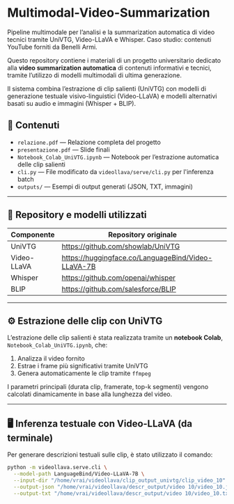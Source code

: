 # Multimodal-Video-Summarization
Pipeline multimodale per l’analisi e la summarization automatica di video tecnici tramite UniVTG, Video-LLaVA e Whisper. Caso studio: contenuti YouTube forniti da Benelli Armi.

Questo repository contiene i materiali di un progetto universitario dedicato alla **video summarization automatica** di contenuti informativi e tecnici, tramite l’utilizzo di modelli multimodali di ultima generazione.

Il sistema combina l’estrazione di clip salienti (UniVTG) con modelli di generazione testuale visivo-linguistici (Video-LLaVA) e modelli alternativi basati su audio e immagini (Whisper + BLIP).

## 📁 Contenuti

- `relazione.pdf` — Relazione completa del progetto
- `presentazione.pdf` — Slide finali
- `Notebook_Colab_UniVTG.ipynb` — Notebook per l’estrazione automatica delle clip salienti
- `cli.py` — File modificato da `videollava/serve/cli.py` per l'inferenza batch
- `outputs/` — Esempi di output generati (JSON, TXT, immagini)

---

## 🔗 Repository e modelli utilizzati

| Componente     | Repository originale                          |
|----------------|-----------------------------------------------|
| UniVTG         | https://github.com/showlab/UniVTG             |
| Video-LLaVA    | https://huggingface.co/LanguageBind/Video-LLaVA-7B |
| Whisper        | https://github.com/openai/whisper             |
| BLIP           | https://github.com/salesforce/BLIP            |

---

## ⚙️ Estrazione delle clip con UniVTG

L’estrazione delle clip salienti è stata realizzata tramite un **notebook Colab**, `Notebook_Colab_UniVTG.ipynb`, che:

1. Analizza il video fornito
2. Estrae i frame più significativi tramite UniVTG
3. Genera automaticamente le clip tramite `ffmpeg`

I parametri principali (durata clip, framerate, top-k segmenti) vengono calcolati dinamicamente in base alla lunghezza del video.

---

## 🖥️ Inferenza testuale con Video-LLaVA (da terminale)

Per generare descrizioni testuali sulle clip, è stato utilizzato il comando:

```bash
python -m videollava.serve.cli \
  --model-path LanguageBind/Video-LLaVA-7B \
  --input-dir "/home/vrai/videollava/clip_output_univtg/clip_video_10" \
  --output-json "/home/vrai/videollava/descr_output/video 10/video_10.json" \
  --output-txt "/home/vrai/videollava/descr_output/video 10/video_10.txt"
